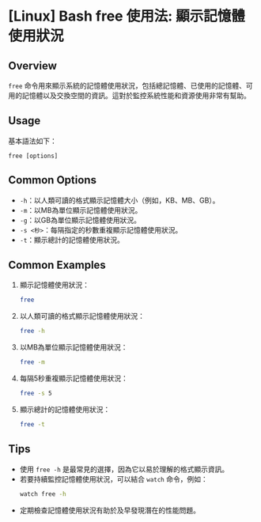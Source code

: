 # [Linux] Bash free 使用法: 顯示記憶體使用狀況

## Overview
`free` 命令用來顯示系統的記憶體使用狀況，包括總記憶體、已使用的記憶體、可用的記憶體以及交換空間的資訊。這對於監控系統性能和資源使用非常有幫助。

## Usage
基本語法如下：
```
free [options]
```

## Common Options
- `-h`：以人類可讀的格式顯示記憶體大小（例如，KB、MB、GB）。
- `-m`：以MB為單位顯示記憶體使用狀況。
- `-g`：以GB為單位顯示記憶體使用狀況。
- `-s <秒>`：每隔指定的秒數重複顯示記憶體使用狀況。
- `-t`：顯示總計的記憶體使用狀況。

## Common Examples
1. 顯示記憶體使用狀況：
   ```bash
   free
   ```

2. 以人類可讀的格式顯示記憶體使用狀況：
   ```bash
   free -h
   ```

3. 以MB為單位顯示記憶體使用狀況：
   ```bash
   free -m
   ```

4. 每隔5秒重複顯示記憶體使用狀況：
   ```bash
   free -s 5
   ```

5. 顯示總計的記憶體使用狀況：
   ```bash
   free -t
   ```

## Tips
- 使用 `free -h` 是最常見的選擇，因為它以易於理解的格式顯示資訊。
- 若要持續監控記憶體使用狀況，可以結合 `watch` 命令，例如：
  ```bash
  watch free -h
  ```
- 定期檢查記憶體使用狀況有助於及早發現潛在的性能問題。